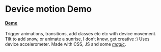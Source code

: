 # Device motion Demo
<h4><a href="http://thisisjon.github.io/Devicemotiondemo/" target="_blank">Demo</a></h4>
Trigger animations, transitions, add classes etc etc with device movement. Tilt to add snow, or animate a sunrise, I don’t know, get creative :) Uses device accelerometer. Made with CSS, JS and some <i><a href="http://bit.ly/1FfwptX" target="_blank">magic</a></i>.




